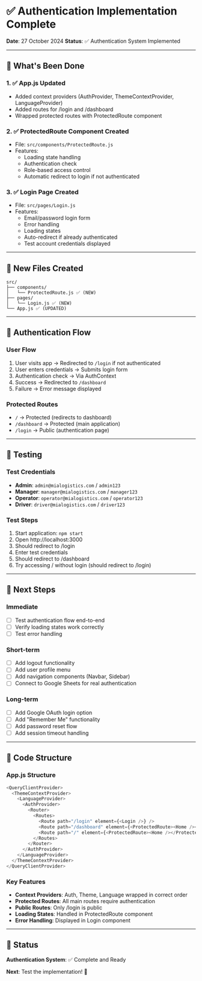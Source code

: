 # ✅ Authentication Implementation Complete

**Date**: 27 October 2024
**Status**: ✅ Authentication System Implemented

---

## 🎉 What's Been Done

### 1. ✅ App.js Updated
- Added context providers (AuthProvider, ThemeContextProvider, LanguageProvider)
- Added routes for /login and /dashboard
- Wrapped protected routes with ProtectedRoute component

### 2. ✅ ProtectedRoute Component Created
- File: `src/components/ProtectedRoute.js`
- Features:
  - Loading state handling
  - Authentication check
  - Role-based access control
  - Automatic redirect to login if not authenticated

### 3. ✅ Login Page Created
- File: `src/pages/Login.js`
- Features:
  - Email/password login form
  - Error handling
  - Loading states
  - Auto-redirect if already authenticated
  - Test account credentials displayed

---

## 📁 New Files Created

```
src/
├── components/
│   └── ProtectedRoute.js ✅ (NEW)
├── pages/
│   └── Login.js ✅ (NEW)
└── App.js ✅ (UPDATED)
```

---

## 🔐 Authentication Flow

### User Flow
1. User visits app → Redirected to `/login` if not authenticated
2. User enters credentials → Submits login form
3. Authentication check → Via AuthContext
4. Success → Redirected to `/dashboard`
5. Failure → Error message displayed

### Protected Routes
- `/` → Protected (redirects to dashboard)
- `/dashboard` → Protected (main application)
- `/login` → Public (authentication page)

---

## 🧪 Testing

### Test Credentials
- **Admin**: `admin@mialogistics.com` / `admin123`
- **Manager**: `manager@mialogistics.com` / `manager123`
- **Operator**: `operator@mialogistics.com` / `operator123`
- **Driver**: `driver@mialogistics.com` / `driver123`

### Test Steps
1. Start application: `npm start`
2. Open http://localhost:3000
3. Should redirect to /login
4. Enter test credentials
5. Should redirect to /dashboard
6. Try accessing / without login (should redirect to /login)

---

## 🚀 Next Steps

### Immediate
- [ ] Test authentication flow end-to-end
- [ ] Verify loading states work correctly
- [ ] Test error handling

### Short-term
- [ ] Add logout functionality
- [ ] Add user profile menu
- [ ] Add navigation components (Navbar, Sidebar)
- [ ] Connect to Google Sheets for real authentication

### Long-term
- [ ] Add Google OAuth login option
- [ ] Add "Remember Me" functionality
- [ ] Add password reset flow
- [ ] Add session timeout handling

---

## 📝 Code Structure

### App.js Structure
```javascript
<QueryClientProvider>
  <ThemeContextProvider>
    <LanguageProvider>
      <AuthProvider>
        <Router>
          <Routes>
            <Route path="/login" element={<Login />} />
            <Route path="/dashboard" element={<ProtectedRoute><Home /></ProtectedRoute>} />
            <Route path="/" element={<ProtectedRoute><Home /></ProtectedRoute>} />
          </Routes>
        </Router>
      </AuthProvider>
    </LanguageProvider>
  </ThemeContextProvider>
</QueryClientProvider>
```

### Key Features
- **Context Providers**: Auth, Theme, Language wrapped in correct order
- **Protected Routes**: All main routes require authentication
- **Public Routes**: Only /login is public
- **Loading States**: Handled in ProtectedRoute component
- **Error Handling**: Displayed in Login component

---

## 🎯 Status

**Authentication System**: ✅ Complete and Ready

**Next**: Test the implementation! 🚀
